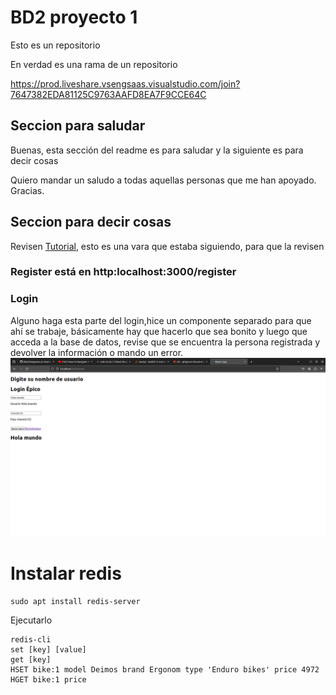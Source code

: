 # BD2 proyecto 1

Esto es un repositorio


En verdad es una rama de un repositorio

https://prod.liveshare.vsengsaas.visualstudio.com/join?7647382EDA81125C9763AAFD8EA7F9CCE64C

## Seccion para saludar 
Buenas, esta sección del readme es para saludar y la siguiente es para decir cosas

Quiero mandar un saludo a todas aquellas personas que me han apoyado. Gracias.

## Seccion para decir cosas
Revisen [Tutorial](tutoriales.md), esto es una vara que estaba siguiendo, para que la revisen

### Register está en http:localhost:3000/register

### Login
Alguno haga esta parte del login,hice un componente separado para que ahí se trabaje, básicamente hay que hacerlo que sea bonito y luego que acceda a la base de datos, revise que se encuentra la persona registrada y devolver la información o mando un error.
![Login](Imagenes/mondongo.png)

# Instalar redis
~~~
sudo apt install redis-server
~~~
Ejecutarlo
~~~
redis-cli
set [key] [value]
get [key]
HSET bike:1 model Deimos brand Ergonom type 'Enduro bikes' price 4972
HGET bike:1 price
~~~
